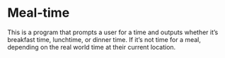 # Meal-time
This is a program that prompts a user for a time and outputs whether it’s breakfast time, lunchtime, or dinner time. If it’s not time for a meal,  depending on the real world time at their current location.
